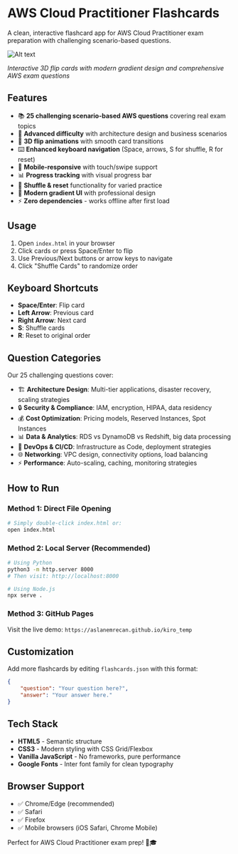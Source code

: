 # AWS Cloud Practitioner Flashcards

A clean, interactive flashcard app for AWS Cloud Practitioner exam preparation with challenging scenario-based questions.

![Alt text](URL-to-your-imagehttps://github.com/aslanemrecan/aws_cp_examprep_flashcards/blob/1a95814218402f5c4d20dc2a47184d754491a8f2/uuid%3DA1C883F9-8FB6-423A-8E47-4D01C4D8898E%26code%3D001%26library%3D1%26type%3D1%26mode%3D1%26loc%3Dtrue%26cap%3Dtrue.jpeg)

*Interactive 3D flip cards with modern gradient design and comprehensive AWS exam questions*

## Features

- 📚 **25 challenging scenario-based AWS questions** covering real exam topics
- 🎯 **Advanced difficulty** with architecture design and business scenarios
- 🔄 **3D flip animations** with smooth card transitions
- ⌨️ **Enhanced keyboard navigation** (Space, arrows, S for shuffle, R for reset)
- 📱 **Mobile-responsive** with touch/swipe support
- 📊 **Progress tracking** with visual progress bar
- 🔀 **Shuffle & reset** functionality for varied practice
- 🎨 **Modern gradient UI** with professional design
- ⚡ **Zero dependencies** - works offline after first load

## Usage

1. Open `index.html` in your browser
2. Click cards or press Space/Enter to flip
3. Use Previous/Next buttons or arrow keys to navigate
4. Click "Shuffle Cards" to randomize order

## Keyboard Shortcuts

- **Space/Enter**: Flip card
- **Left Arrow**: Previous card  
- **Right Arrow**: Next card
- **S**: Shuffle cards
- **R**: Reset to original order

## Question Categories

Our 25 challenging questions cover:

- 🏗️ **Architecture Design**: Multi-tier applications, disaster recovery, scaling strategies
- 🔒 **Security & Compliance**: IAM, encryption, HIPAA, data residency
- 💰 **Cost Optimization**: Pricing models, Reserved Instances, Spot Instances
- 📊 **Data & Analytics**: RDS vs DynamoDB vs Redshift, big data processing
- 🚀 **DevOps & CI/CD**: Infrastructure as Code, deployment strategies
- 🌐 **Networking**: VPC design, connectivity options, load balancing
- ⚡ **Performance**: Auto-scaling, caching, monitoring strategies

## How to Run

### Method 1: Direct File Opening
```bash
# Simply double-click index.html or:
open index.html
```

### Method 2: Local Server (Recommended)
```bash
# Using Python
python3 -m http.server 8000
# Then visit: http://localhost:8000

# Using Node.js
npx serve .
```

### Method 3: GitHub Pages
Visit the live demo: `https://aslanemrecan.github.io/kiro_temp`

## Customization

Add more flashcards by editing `flashcards.json` with this format:

```json
{
    "question": "Your question here?",
    "answer": "Your answer here."
}
```

## Tech Stack

- **HTML5** - Semantic structure
- **CSS3** - Modern styling with CSS Grid/Flexbox
- **Vanilla JavaScript** - No frameworks, pure performance
- **Google Fonts** - Inter font family for clean typography

## Browser Support

- ✅ Chrome/Edge (recommended)
- ✅ Safari
- ✅ Firefox
- ✅ Mobile browsers (iOS Safari, Chrome Mobile)

Perfect for AWS Cloud Practitioner exam prep! 🚀🎓
